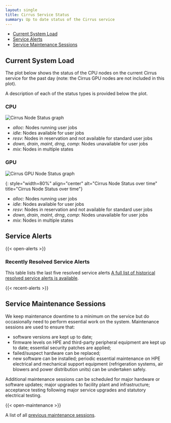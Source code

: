 ```yaml
---
layout: single
title: Cirrus Service Status
summary: Up to date status of the Cirrus service
---
```


- [Current System Load](#current-system-load)
- [Service Alerts](#service-alerts)
- [Service Maintenance Sessions](#service-maintenance-sessions)

## Current System Load

The plot below shows the status of the CPU nodes on the current Cirrus service for the past day
(note: the Cirrus GPU nodes are not included in this plot).

A description of each of the status types is provided below the plot.

### CPU

![Cirrus Node Status graph](https://safe.epcc.ed.ac.uk/Graphs/cirrus.png)

- *alloc*: Nodes running user jobs
- *idle*: Nodes available for user jobs
- *resv*: Nodes in reservation and not available for standard user jobs
- *down*, *drain*, *maint*, *drng*, *comp*: Nodes unavailable for user jobs
- *mix*: Nodes in multiple states 

### GPU

![Cirrus GPU Node Status graph](https://safe.epcc.ed.ac.uk/Graphs/cirrus_gpu.png)

{: style="width=80%" align="center"
alt="Cirrus Node Status over time" 
title="Cirrus Node Status over time"}

- *alloc*: Nodes running user jobs
- *idle*: Nodes available for user jobs
- *resv*: Nodes in reservation and not available for standard user jobs
- *down*, *drain*, *maint*, *drng*, *comp*: Nodes unavailable for user jobs
- *mix*: Nodes in multiple states 

## Service Alerts

{{< open-alerts >}} 

### Recently Resolved Service Alerts

This table lists the last five resolved service alerts 
[A full list of historical resolved service alerts is available](../history/alerts/).

{{< recent-alerts >}} 

## Service Maintenance Sessions

We keep maintenance downtime to a minimum on the service but do occasionally
need to perform essential work on the system. Maintenance sessions are used to 
ensure that:

* software versions are kept up to date;
* firmware levels on HPE and third-party peripheral equipment are kept up to date;
essential security patches are applied;
* failed/suspect hardware can be replaced;
* new software can be installed;
periodic essential maintenance on HPE electrical and mechanical support equipment (refrigeration systems, air blowers and power distribution units) can be undertaken safely.

Additional maintenance sessions can be scheduled for major hardware or software updates; major upgrades to facility plant and infrastructure; acceptance testing following major service upgrades and statutory electrical testing.

{{< open-maintenance >}} 

A list of all [previous maintenance sessions](../history/maintenance/).



